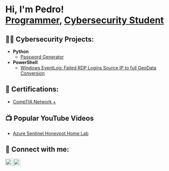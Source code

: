 <h1>Hi, I'm Pedro! <br/><a href="https://github.com/joshmadakor1">Programmer</a>, <a href="https://www.linkedin.com/in/joshmadakor/">Cybersecurity Student</a></h1>

<h2>👨‍💻 Cybersecurity Projects:</h2>

- <b>Python</b>
  - [Password Generator](https://github.com/Pedro-Ojeda/Pedro-Ojeda/blob/main/Password%20Generator)
- <b>PowerShell</b>
  - [Windows EventLog: Failed RDP Logins Source IP to full GeoData Conversion](https://github.com/Pedro-Ojeda/Sentinel-Lab)

<h2>📄 Certifications:</h2>

- [CompTIA Network +](https://www.credly.com/badges/8a4642a5-a2b4-4aec-9df5-4d938b834c24/public_url)

<h2>📺 Popular YouTube Videos</h2>

- [Azure Sentinel Honeypot Home Lab](https://www.youtube.com/watch?v=k_Z-ty0xeno)

<h2> 🤳 Connect with me:</h2>

[<img align="left" alt="JoshMadakor | YouTube" width="22px" src="https://www.youtube.com/@CYB-Pedro/featured" />][youtube]
[<img align="left" alt="JoshMadakor | LinkedIn" width="22px" src="https://www.linkedin.com/in/pedro-ojeda-cyb/" />][linkedin]

[youtube]: https://www.youtube.com/@CYB-Pedro/featured
[linkedin]: https://www.linkedin.com/in/pedro-ojeda-cyb

<!--
**joshmadakor1/joshmadakor1** is a ✨ _special_ ✨ repository because its `README.md` (this file) appears on your GitHub profile.

Here are some ideas to get you started:

- 🔭 I’m currently working on ...
- 🌱 I’m currently learning ...
- 👯 I’m looking to collaborate on ...
- 🤔 I’m looking for help with ...
- 💬 Ask me about ...
- 📫 How to reach me: ...
- 😄 Pronouns: ...
- ⚡ Fun fact: ...
-->
